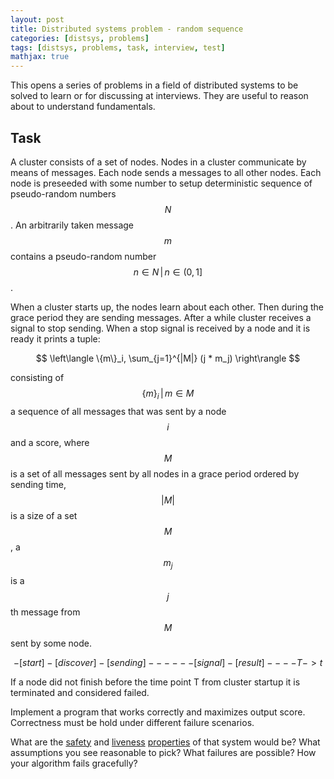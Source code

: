 ```yaml
---
layout: post
title: Distributed systems problem - random sequence
categories: [distsys, problems]
tags: [distsys, problems, task, interview, test]
mathjax: true
---
```


This opens a series of problems in a field of distributed systems
to be solved to learn or for discussing at interviews. They are
useful to reason about to understand fundamentals.

## Task

A cluster consists of a set of nodes. Nodes in a cluster communicate
by means of messages. Each node sends a messages to all other nodes.
Each node is preseeded with some number to setup deterministic
sequence of pseudo-random numbers $$N$$. An arbitrarily taken message
$$m$$ contains a pseudo-random number $$ n \in N \,|\, n \in (0, 1] $$.

When a cluster starts up, the nodes learn about each other. Then during
the grace period they are sending messages. After a while cluster
receives a signal to stop sending. When a stop signal is received by
a node and it is ready it prints a tuple:

$$ \left\langle \{m\}_i, \sum_{j=1}^{|M|} (j * m_j) \right\rangle $$

consisting of $$ \{m\}_i \,|\, m \in M $$ a sequence of all messages
that was sent by a node $$i$$ and a score, where $$M$$ is a set of all
messages sent by all nodes in a grace period ordered by sending time,
$$|M|$$ is a size of a set $$M$$, a $$m_j$$ is a $$j$$th message from
$$M$$ sent by some node.

$$ -[start]-[discover]-[sending]------[signal]-[result]----T-> t $$

If a node did not finish before the time point T from cluster
startup it is terminated and considered failed.

Implement a program that works correctly and maximizes output score.
Correctness must be hold under different failure scenarios.

What are the [safety][1] and [liveness][2] [properties][3] of that
system would be? What assumptions you see reasonable to pick?
What failures are possible? How your algorithm fails gracefully?

[1]: https://en.wikipedia.org/wiki/Safety_property "safety"
[2]: https://en.wikipedia.org/wiki/Liveness        "liveness"
[3]: http://cecs.wright.edu/~pmateti/Courses/7370/Lectures/Fundas/safety-liveness.html "properties"
[4]: https://www.cs.cornell.edu/fbs/publications/RecSafeLive.pdf "Recognizing safety and liveness by Bowen Alpern and Fred B. Schneider"
